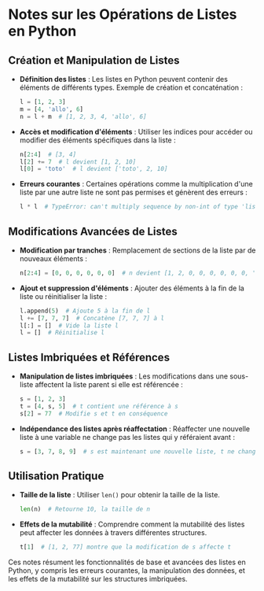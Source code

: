 
# Notes sur les Opérations de Listes en Python

## Création et Manipulation de Listes

- **Définition des listes** : Les listes en Python peuvent contenir des éléments de différents types. Exemple de création et concaténation :
  ```python
  l = [1, 2, 3]
  m = [4, 'allo', 6]
  n = l + m  # [1, 2, 3, 4, 'allo', 6]
  ```

- **Accès et modification d'éléments** : Utiliser les indices pour accéder ou modifier des éléments spécifiques dans la liste :
  ```python
  n[2:4]  # [3, 4]
  l[2] += 7  # l devient [1, 2, 10]
  l[0] = 'toto'  # l devient ['toto', 2, 10]
  ```

- **Erreurs courantes** : Certaines opérations comme la multiplication d'une liste par une autre liste ne sont pas permises et génèrent des erreurs :
  ```python
  l * l  # TypeError: can't multiply sequence by non-int of type 'list'
  ```

## Modifications Avancées de Listes

- **Modification par tranches** : Remplacement de sections de la liste par de nouveaux éléments :
  ```python
  n[2:4] = [0, 0, 0, 0, 0, 0]  # n devient [1, 2, 0, 0, 0, 0, 0, 0, 'allo', 6]
  ```

- **Ajout et suppression d'éléments** : Ajouter des éléments à la fin de la liste ou réinitialiser la liste :
  ```python
  l.append(5)  # Ajoute 5 à la fin de l
  l += [7, 7, 7]  # Concatène [7, 7, 7] à l
  l[:] = []  # Vide la liste l
  l = []  # Réinitialise l
  ```

## Listes Imbriquées et Références

- **Manipulation de listes imbriquées** : Les modifications dans une sous-liste affectent la liste parent si elle est référencée :
  ```python
  s = [1, 2, 3]
  t = [4, s, 5]  # t contient une référence à s
  s[2] = 77  # Modifie s et t en conséquence
  ```

- **Indépendance des listes après réaffectation** : Réaffecter une nouvelle liste à une variable ne change pas les listes qui y référaient avant :
  ```python
  s = [3, 7, 8, 9]  # s est maintenant une nouvelle liste, t ne change pas
  ```

## Utilisation Pratique

- **Taille de la liste** : Utiliser `len()` pour obtenir la taille de la liste.
  ```python
  len(n)  # Retourne 10, la taille de n
  ```

- **Effets de la mutabilité** : Comprendre comment la mutabilité des listes peut affecter les données à travers différentes structures.
  ```python
  t[1]  # [1, 2, 77] montre que la modification de s affecte t
  ```

Ces notes résument les fonctionnalités de base et avancées des listes en Python, y compris les erreurs courantes, la manipulation des données, et les effets de la mutabilité sur les structures imbriquées.
